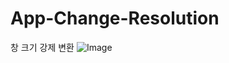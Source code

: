 # App-Change-Resolution
창 크기 강제 변환
![Image](https://user-images.githubusercontent.com/37442691/72149160-e0302380-33e5-11ea-9d09-dd63860eb51c.png)
